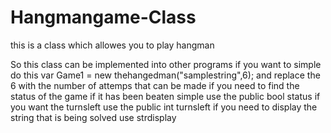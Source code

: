 # Hangmangame-Class
this is a class which allowes you to play hangman

So this class can be implemented into other programs if you want to 
simple do this var Game1 = new thehangedman("samplestring",6);
and replace the 6 with the number of attemps that can be made 
if you need to find the status of the game if it has been beaten simple use the public bool status 
if you want the turnsleft use the public int turnsleft
if you need to display the string that is being solved use strdisplay
